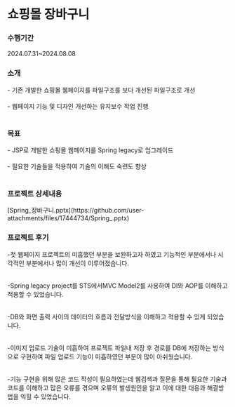 <h1 align='left'>쇼핑몰 장바구니</h1>
<h3 align='left'>수행기간</h3>
2024.07.31~2024.08.08
<h3 align='left'>소개</h3>
-	기존 개발한 쇼핑몰 웹페이지를 파일구조를 보다 개선된 파일구조로 개선<br><br>
-	웹페이지 기능 및 디자인 개선하는 유지보수 작업 진행<br><br>
<h3 align='left'>목표</h3>
-	JSP로 개발한 쇼핑몰 웹페이지를 Spring legacy로 업그레이드<br><br>
-	필요한 기술들을 적용하여 기술의 이해도 숙련도 향상<br><br>
<h3 align='left'>프로젝트 상세내용</h3>
[Spring_장바구니.pptx](https://github.com/user-attachments/files/17444734/Spring_.pptx)
<h3 align='left'>프로젝트 후기</h3>
-첫 웹페이지 프로젝트의 미흡했던 부분을 보완하고자 하였고 기능적인 부분에서나 시각적인 부분에서나 많이 개선이 이루어졌습니다.<br><br>

-Spring legacy project를 STS에서MVC Model2를 사용하여 DI와 AOP를 이해하고 적용할 수 있었습니다.<br><br>

-DB와 화면 출력 사이의 데이터의 흐름과 전달방식을 이해하고 적용할 수 있게 되었습니다.<br><br>

-이미지 업로드 기술이 미흡하여 프로젝트 파일내 저장 후 경로를 DB에 저장하는 방식으로 구현하여 파일 업로드 기능이 미흡하였던 부분이 많이 아쉬웠습니다.<br><br>

-기능 구현을 위해 많은 코드 작성이 필요하였는데 웹검색과 질문을 통해 필요한 기술과 코드를 이해하고 많은 오류를 겪으며 오류의 발생원인을 알고 이에 대한 대응과 해결방법을 익힐 수 있었습니다. <br><br>

